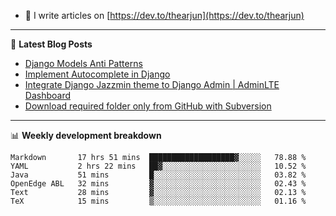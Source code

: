 <!-- ![My Profile Introduction Image](https://i.ibb.co/tLFZ15Q/gh.png) -->
- 📝 I write articles on [https://dev.to/thearjun](https://dev.to/thearjun)

-------

📕 **Latest Blog Posts**
<!-- BLOG-POST-LIST:START -->
- [Django Models Anti Patterns](https://dev.to/thearjun/django-models-anti-patterns-1ma1)
- [Implement Autocomplete in Django](https://dev.to/thearjun/implement-autocomplete-in-django-3h20)
- [Integrate Django Jazzmin theme to Django Admin | AdminLTE Dashboard](https://dev.to/thearjun/integrate-django-jazzmin-theme-to-django-admin-adminlte-dashboard-5aao)
- [Download required folder only from GitHub with Subversion](https://dev.to/thearjun/download-required-folder-only-from-github-with-subversion-2gpc)
<!-- BLOG-POST-LIST:END -->

-------

📊 **Weekly development breakdown**
<!--START_SECTION:waka-->

```text
Markdown       17 hrs 51 mins  ███████████████████▓░░░░░   78.88 %
YAML           2 hrs 22 mins   ██▓░░░░░░░░░░░░░░░░░░░░░░   10.52 %
Java           51 mins         █░░░░░░░░░░░░░░░░░░░░░░░░   03.82 %
OpenEdge ABL   32 mins         ▓░░░░░░░░░░░░░░░░░░░░░░░░   02.43 %
Text           28 mins         ▓░░░░░░░░░░░░░░░░░░░░░░░░   02.13 %
TeX            15 mins         ▒░░░░░░░░░░░░░░░░░░░░░░░░   01.16 %
```

<!--END_SECTION:waka-->
<img src='https://profile-counter.glitch.me/thearjun/count.svg' width='0px'>
